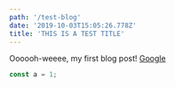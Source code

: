 ```yaml
---
path: '/test-blog'
date: '2019-10-03T15:05:26.778Z'
title: 'THIS IS A TEST TITLE'
---
```


Oooooh-weeee, my first blog post! [Google](https://google.com)

```typescript
const a = 1;
```
